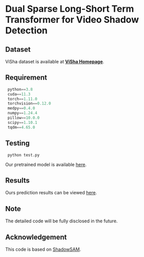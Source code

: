 # Dual Sparse Long-Short Term Transformer for Video Shadow Detection

## Dataset

ViSha dataset is available at  **[ViSha Homepage](https://erasernut.github.io/ViSha.html)**.

## Requirement

```python
 python==3.8
 cuda==11.3
 torch==1.11.0
 torchvision==0.12.0
 medpy==0.4.0
 numpy==1.24.4
 pillow==10.0.0
 scipy==1.10.1
 tqdm==4.65.0
```

## Testing

```
 python test.py
```

Our pretrained model is available [here](https://drive.google.com/×××).

## Results

Ours prediction results can be viewed [here](https://drive.google.com/×××).

## Note

The detailed code will be fully disclosed in the future.

## Acknowledgement

This code is based on [ShadowSAM](https://github.com/harrytea/Detect-AnyShadow).
